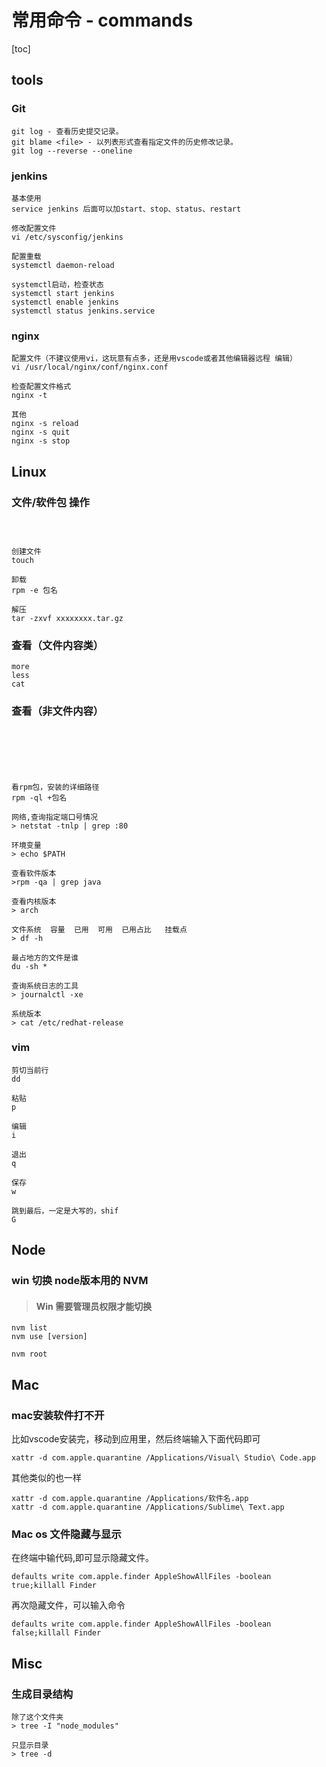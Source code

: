 # 常用命令 - commands

[toc]



## tools



### Git

```
git log - 查看历史提交记录。
git blame <file> - 以列表形式查看指定文件的历史修改记录。
git log --reverse --oneline
```



### jenkins

```
基本使用 
service jenkins 后面可以加start、stop、status、restart

修改配置文件
vi /etc/sysconfig/jenkins

配置重载
systemctl daemon-reload

systemctl启动，检查状态
systemctl start jenkins
systemctl enable jenkins
systemctl status jenkins.service
```



### nginx

```
配置文件（不建议使用vi，这玩意有点多，还是用vscode或者其他编辑器远程 编辑）
vi /usr/local/nginx/conf/nginx.conf

检查配置文件格式
nginx -t

其他
nginx -s reload
nginx -s quit
nginx -s stop
```



## Linux



### 文件/软件包 操作

```



创建文件
touch

卸载
rpm -e 包名

解压
tar -zxvf xxxxxxxx.tar.gz
```

### 查看（文件内容类）

```
more
less
cat
```



### 查看（非文件内容）

```






看rpm包，安装的详细路径
rpm -ql +包名

网络,查询指定端口号情况
> netstat -tnlp | grep :80

环境变量
> echo $PATH

查看软件版本
>rpm -qa | grep java

查看内核版本
> arch

文件系统  容量  已用  可用  已用占比   挂载点
> df -h

最占地方的文件是谁
du -sh *

查询系统日志的工具
> journalctl -xe

系统版本
> cat /etc/redhat-release
```

### vim

```
剪切当前行
dd

粘贴
p

编辑
i

退出
q

保存
w

跳到最后，一定是大写的，shif
G

```



## Node

### win 切换 node版本用的 NVM

> #### Win 需要管理员权限才能切换

```
nvm list
nvm use [version]

nvm root
```



## Mac





### mac安装软件打不开

比如vscode安装完，移动到应用里，然后终端输入下面代码即可

```
xattr -d com.apple.quarantine /Applications/Visual\ Studio\ Code.app
```

其他类似的也一样

```
xattr -d com.apple.quarantine /Applications/软件名.app
xattr -d com.apple.quarantine /Applications/Sublime\ Text.app
```





### Mac os 文件隐藏与显示

在终端中输代码,即可显示隐藏文件。

```
defaults write com.apple.finder AppleShowAllFiles -boolean true;killall Finder
```

再次隐藏文件，可以输入命令

```
defaults write com.apple.finder AppleShowAllFiles -boolean false;killall Finder
```







## Misc 

### 生成目录结构

```
除了这个文件夹
> tree -I "node_modules"

只显示目录
> tree -d
```



